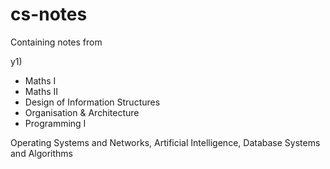 # cs-notes
Containing notes from 

y1)
- Maths I
- Maths II
- Design of Information Structures
- Organisation & Architecture
- Programming I





Operating Systems and Networks, Artificial Intelligence, Database Systems and Algorithms
